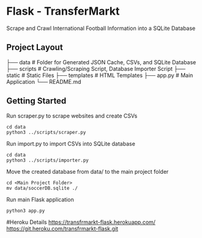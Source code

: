 # Flask - TransferMarkt 
Scrape and Crawl International Football Information into a SQLite Database


## Project Layout
├── data                      # Folder for Generated JSON Cache, CSVs, and SQLite Database
├── scripts                   # Crawling/Scraping Script, Database Importer Script
├── static                    # Static Files
├── templates                 # HTML Templates 
├── app.py                    # Main Application
└── README.md

## Getting Started
Run scraper.py to scrape websites and create CSVs
```
cd data
python3 ../scripts/scraper.py
```

Run import.py to import CSVs into SQLite database
```
cd data
python3 ../scripts/importer.py
```

Move the created database from data/ to the main project folder
```
cd <Main Project Folder>
mv data/soccerDB.sqlite ./
```

Run main Flask application
```
python3 app.py
```


#Heroku Details
https://transfrmarkt-flask.herokuapp.com/
https://git.heroku.com/transfrmarkt-flask.git


